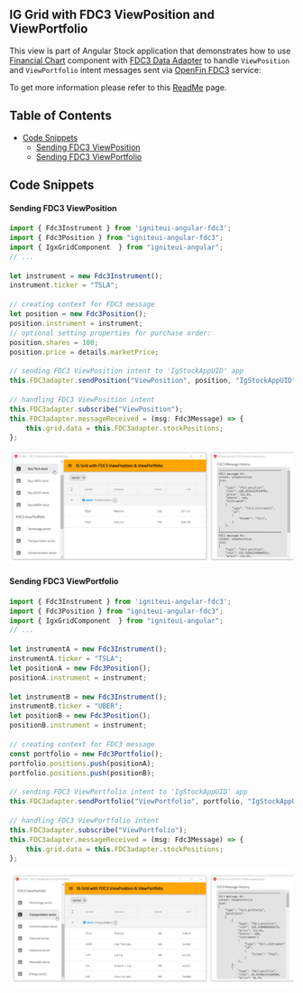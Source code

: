 ## IG Grid with FDC3 ViewPosition and ViewPortfolio

This view is part of Angular Stock application that demonstrates how to use [Financial Chart](https://infragistics.com/angularsite/components/financial-chart.html) component with [FDC3 Data Adapter](https://www.npmjs.com/package/igniteui-angular-fdc3) to handle `ViewPosition` and `ViewPortfolio` intent messages sent via [OpenFin FDC3](https://developers.openfin.co/docs/fdc3) service:

To get more information please refer to this [ReadMe](../../../README.md) page.


## Table of Contents

- [Code Snippets](#Code-Snippets)
    - [Sending FDC3 ViewPosition](#Sending-FDC3-ViewPosition)
    - [Sending FDC3 ViewPortfolio](#Sending-FDC3-ViewPortfolio)

## Code Snippets

#### Sending FDC3 ViewPosition

```ts
import { Fdc3Instrument } from 'igniteui-angular-fdc3';
import { Fdc3Position } from "igniteui-angular-fdc3";
import { IgxGridComponent  } from "igniteui-angular";
// ...

let instrument = new Fdc3Instrument();
instrument.ticker = "TSLA";

// creating context for FDC3 message
let position = new Fdc3Position();
position.instrument = instrument;
// optional setting properties for purchase order:
position.shares = 100;
position.price = details.marketPrice;

// sending FDC3 ViewPosition intent to 'IgStockAppUID' app
this.FDC3adapter.sendPosition("ViewPosition", position, "IgStockAppUID");

// handling FDC3 ViewPosition intent
this.FDC3adapter.subscribe("ViewPosition");
this.FDC3adapter.messageReceived = (msg: Fdc3Message) => {
    this.grid.data = this.FDC3adapter.stockPositions;
};
```

<img src="../../../assets/images/previews/app_view_position.png" width="700" />

#### Sending FDC3 ViewPortfolio

```ts
import { Fdc3Instrument } from 'igniteui-angular-fdc3';
import { Fdc3Position } from "igniteui-angular-fdc3";
import { IgxGridComponent  } from "igniteui-angular";
// ...

let instrumentA = new Fdc3Instrument();
instrumentA.ticker = "TSLA";
let positionA = new Fdc3Position();
positionA.instrument = instrument;

let instrumentB = new Fdc3Instrument();
instrumentB.ticker = "UBER";
let positionB = new Fdc3Position();
positionB.instrument = instrument;

// creating context for FDC3 message
const portfolio = new Fdc3Portfolio();
portfolio.positions.push(positionA);
portfolio.positions.push(positionB);

// sending FDC3 ViewPortfolio intent to 'IgStockAppUID' app
this.FDC3adapter.sendPortfolio("ViewPortfolio", portfolio, "IgStockAppUID");

// handling FDC3 ViewPortfolio intent
this.FDC3adapter.subscribe("ViewPortfolio");
this.FDC3adapter.messageReceived = (msg: Fdc3Message) => {
    this.grid.data = this.FDC3adapter.stockPositions;
};
```

<img src="../../../assets/images/previews/app_view_portfolio.png" width="700" />

